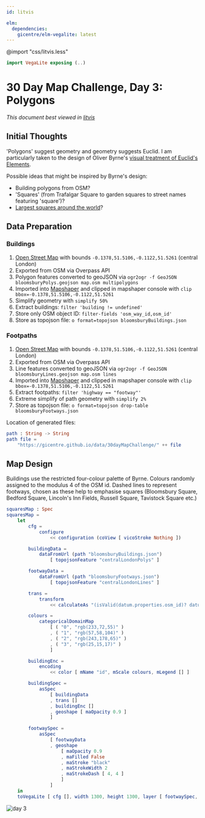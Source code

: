 ```yaml
---
id: litvis

elm:
  dependencies:
    gicentre/elm-vegalite: latest
---
```


@import "css/litvis.less"

```elm {l=hidden}
import VegaLite exposing (..)
```

# 30 Day Map Challenge, Day 3: Polygons

_This document best viewed in [litvis](https://github.com/gicentre/litvis)_

## Initial Thoughts

'Polygons' suggest geometry and geometry suggests Euclid. I am particularly taken to the design of Oliver Byrne's [visual treatment of Euclid's Elements](https://www.math.ubc.ca/~cass/euclid/byrne.html).

Possible ideas that might be inspired by Byrne's design:

- Building polygons from OSM?
- 'Squares' (from Trafalgar Square to garden squares to street names featuring 'square')?
- [Largest squares around the world](https://en.wikipedia.org/wiki/List_of_city_squares_by_size)?

## Data Preparation

### Buildings

1. [Open Street Map](https://www.openstreetmap.org/search?query=london#map=11/51.5077/-0.1274) with bounds `-0.1378,51.5106,-0.1122,51.5261` (central London)
2. Exported from OSM via Overpass API
3. Polygon features converted to geoJSON via `ogr2ogr -f GeoJSON bloomsburyPolys.geojson map.osm multipolygons`
4. Imported into [Mapshaper](https://mapshaper.org) and clipped in mapshaper console with `clip bbox=-0.1378,51.5106,-0.1122,51.5261`
5. Simplify geometry with `simplify 50%`
6. Extract buildings: `filter 'building != undefined'`
7. Store only OSM object ID: `filter-fields 'osm_way_id,osm_id'`
8. Store as topojson file: `o format=topojson bloomsburyBuildings.json`

### Footpaths

1. [Open Street Map](https://www.openstreetmap.org/search?query=london#map=11/51.5077/-0.1274) with bounds `-0.1378,51.5106,-0.1122,51.5261` (central London)
2. Exported from OSM via Overpass API
3. Line features converted to geoJSON via `ogr2ogr -f GeoJSON bloomsburyLines.geojson map.osm lines`
4. Imported into [Mapshaper](https://mapshaper.org) and clipped in mapshaper console with `clip bbox=-0.1378,51.5106,-0.1122,51.5261`
5. Extract footpaths: `filter 'highway == "footway"'`
6. Extreme simplify of path geometry with `simplify 2%`
7. Store as topojson file: `o format=topojson drop-table bloomsburyFootways.json`

Location of generated files:

```elm {l}
path : String -> String
path file =
    "https://gicentre.github.io/data/30dayMapChallenge/" ++ file
```

## Map Design

Buildings use the restricted four-colour palette of Byrne. Colours randomly assigned to the modulus 4 of the OSM id. Dashed lines to represent footways, chosen as these help to emphasise squares (Bloomsbury Square, Bedford Square, Lincoln's Inn Fields, Russell Square, Tavistock Square etc.)

```elm {l v}
squaresMap : Spec
squaresMap =
    let
        cfg =
            configure
                << configuration (coView [ vicoStroke Nothing ])

        buildingData =
            dataFromUrl (path "bloomsburyBuildings.json")
                [ topojsonFeature "centralLondonPolys" ]

        footwayData =
            dataFromUrl (path "bloomsburyFootways.json")
                [ topojsonFeature "centralLondonLines" ]

        trans =
            transform
                << calculateAs "(isValid(datum.properties.osm_id)? datum.properties.osm_id:0 + isValid(datum.properties.osm_way_id)? datum.properties.osm_way_id:0)%4" "id"

        colours =
            categoricalDomainMap
                [ ( "0", "rgb(233,72,55)" )
                , ( "1", "rgb(57,58,104)" )
                , ( "2", "rgb(243,178,65)" )
                , ( "3", "rgb(25,15,17)" )
                ]

        buildingEnc =
            encoding
                << color [ mName "id", mScale colours, mLegend [] ]

        buildingSpec =
            asSpec
                [ buildingData
                , trans []
                , buildingEnc []
                , geoshape [ maOpacity 0.9 ]
                ]

        footwaySpec =
            asSpec
                [ footwayData
                , geoshape
                    [ maOpacity 0.9
                    , maFilled False
                    , maStroke "black"
                    , maStrokeWidth 2
                    , maStrokeDash [ 4, 4 ]
                    ]
                ]
    in
    toVegaLite [ cfg [], width 1300, height 1300, layer [ footwaySpec, buildingSpec ] ]
```

![day 3](images/day03.jpg)
